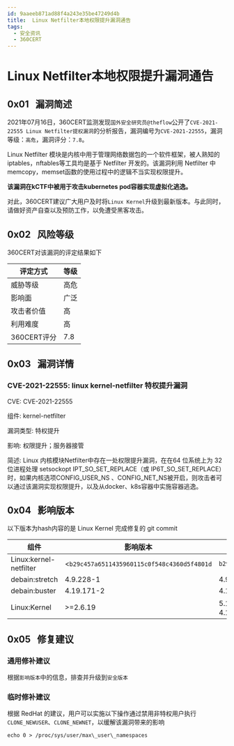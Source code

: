 ```yaml
---
id: 9aaeeb871ad88f4a243e35be47249d4b
title:  Linux Netfilter本地权限提升漏洞通告
tags: 
  - 安全资讯
  - 360CERT
---
```


#  Linux Netfilter本地权限提升漏洞通告

 0x01   漏洞简述
------------


2021年07月16日，360CERT监测发现`国外安全研究员@theflow`公开了`CVE-2021-22555 Linux Netfilter提权漏洞`的分析报告，漏洞编号为`CVE-2021-22555`，漏洞等级：`高危`，漏洞评分：`7.8`。

Linux Netfilter 模块是内核中用于管理网络数据包的一个软件框架，被人熟知的 iptables，nftables等工具均是基于 Netfilter 开发的。该漏洞利用 Netfilter 中 memcopy，memset函数的使用过程中的逻辑不当实现权限提升。

**该漏洞在kCTF中被用于攻击kubernetes pod容器实现虚拟化逃逸。**

对此，360CERT建议广大用户及时将`Linux Kernel`升级到最新版本。与此同时，请做好资产自查以及预防工作，以免遭受黑客攻击。

 0x02   风险等级
------------

360CERT对该漏洞的评定结果如下



| 评定方式 | 等级 |
| --- | --- |
| 威胁等级 | 高危 |
| 影响面 | 广泛 |
| 攻击者价值 | 高 |
| 利用难度 | 高 |
| 360CERT评分 | 7.8 |

 0x03   漏洞详情
------------

### CVE-2021-22555: linux kernel-netfilter 特权提升漏洞

CVE: CVE-2021-22555

组件: kernel-netfilter

漏洞类型: 特权提升

影响: 权限提升；服务器接管

简述: Linux 内核模块Netfilter中存在一处权限提升漏洞，在在64 位系统上为 32 位进程处理 setsockopt IPT\_SO\_SET\_REPLACE（或 IP6T\_SO\_SET\_REPLACE）时，如果内核选项CONFIG\_USER\_NS 、CONFIG\_NET\_NS被开启，则攻击者可以通过该漏洞实现权限提升，以及从docker、k8s容器中实施容器逃逸。

 0x04   影响版本
------------

以下版本为hash内容的是 Linux Kernel 完成修复的 git commit



| 组件 | 影响版本 | 安全版本 |
| --- | --- | --- |
| Linux:kernel-netfilter | <`b29c457a6511435960115c0f548c4360d5f4801d` | `b29c457a6511435960115c0f548c4360d5f4801d` |
| debain:stretch | 4.9.228-1 | 4.9.272-1 |
| debain:buster | 4.19.171-2 | 4.19.194-1 |
| Linux:Kernel | >=2.6.19 | 5.12，5.10.31, 5.4.113, 4.19.188, 4.14.231, 4.9.267, 4.4.267 |

 0x05   修复建议
------------

### 通用修补建议

根据`影响版本`中的信息，排查并升级到`安全版本`

### 临时修补建议

根据 RedHat 的建议，用户可以实施以下操作通过禁用非特权用户执行`CLONE_NEWUSER`、`CLONE_NEWNET`，以缓解该漏洞带来的影响


```
echo 0 > /proc/sys/user/max\_user\_namespaces

```
